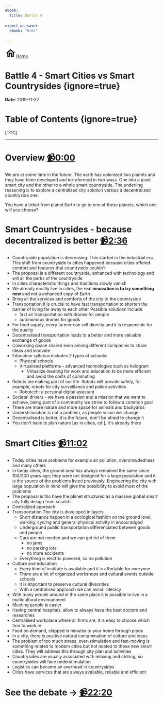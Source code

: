 ```yaml
---
ebook:
  title: Battle 4

export_on_save:
  ebook: "html"

---
```


<a href="https://zanna-37.github.io/I-E_Basis_2019/"><img src="./resources/home.png" alt="Home" style="vertical-align: bottom;">Home</a>

# Battle 4 - Smart Cities vs Smart Countrysides {ignore=true}

**Date**: 2019-11-27

# Table of Contents {ignore=true}

[TOC]

-----

# Overview [📹0:00](https://youtu.be/TDck7QKtaVY)

We are at some time in the future. The earth has colonized two planets and they have been developed and terraformed in two ways. One into a giant smart city and the other to a whole smart countryside.
The underling reasoning is to explore a centralized city solution versius a decentralized countryside one.

You have a ticket from planet Earth to go to one of these planets, which one will you choose?

# Smart Countrysides - because decentralized is better [📹2:36](https://youtu.be/TDck7QKtaVY?t=156)

- Countryside population is decreasing. This started in the industrial era. This shift from countryside to cities happened because cities offered comfort and features that countryside couldn't
- The proposal is a different countryside, enhanced with technology and will all the perks of the countryside
- In cities characteristic things and traditions slowly vanish
- We already mostly live in cities, the real **innovation is to try something new** and not a enhanced copy of Earth
- Bring all the services and comforts of the city to the countryside
- Transportation
  It is crucial to have fast transportation to shorten the barrier of living far away to each other
  Possible solutiosn include:
  - fast air transportation with drones for people
  - autonomous drones for goods
- For food supply, every farmer can sell directly and it is responsible for the quality
- Decentralised transportation leads to a better and more valuable exchange of goods
- Coworking space shared even among different companies to share ideas and innovate
- Education syllabus includes 2 types of schools:
  - Physical schools
  - Virtualised platforms - advanced technologies such as hologram
    - Virtualize meeting for work and education to be more efficient and avoid the costs of commuting
- Robots are making part of our life. Robots will provide safety, for example, robots for city surveillance and police activities
  - Robotech: a personal digital assistant
- Societal drivers - we have a passion and a mission that we want to achieve, being part of a community we strive to follow a common goal
- There are more nature and more space for animals and backyards
- Understimulation is not a problem, as people vision will change
- Decentralised is better, it is the future, don't be afraid to change it
- You don't have to plan nature [as in cities, ed.], it's already there

# Smart Cities [📹11:02](https://youtu.be/TDck7QKtaVY?t=662)

- Today cities have problems for example air pollution, overcrowdedness and many others
- In today cities, the ground area has always remained the same since 100/200 years ago; they were not designed for a large population and it is the source of the problems listed previously. Engineering the city with large population in mind will give the possibility to avoid most of the problems
- The proposal is tho have the planet structured as a massive global smart city fully design from scratch
- Centralized approach
- Transportation
  The city is developed in layers
  - Short distance happen in a ecological fashion on the ground level, walking, cycling and general physical activity in encouradged
  - Underground public transportation differenciated between goods and people
  - Cars are not needed and we can get rid of them
    - no jams
    - no parking lots
    - no more accidents
  - Everything is electric powered, so no pollution
- Culture and education
  - Every kind of institute is available and it is affortable for everyone
  - There are a lot of organized workshops and cultural events outside schools
  - It is important to preserve cultural diversities
  - With a centralised approach we can avoid illiteracy
- With many people around in the same place it is possible to live in a multicultural envirounment
- Meeting people is easier
- Having central hospitals, allow to always have the best doctors and researches
- Centralised workplace where all firms are, it is easy to choose which firm to work in
- Food on demand, shipped in minutes to your home through pipes
- In a city, there is positive natural contamination of culture and ideas
- The problem of too much stress, over-stimulation and fast-moving is something related to modern cities but not related to these new smart cities. They will address this through city plan and activities
- Countrysides are usually associated with relaxing and chilling, so countrysides will face understimulation
- Logistics can become an overhead in countrysides
- Cities have services that are always available, reliable and efficient

# See the debate → [📹22:20](https://youtu.be/TDck7QKtaVY?t=1340)
